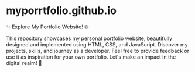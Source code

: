 # myporrtfolio.github.io
✨ Explore My Portfolio Website! 🌐

This repository showcases my personal portfolio website, beautifully designed and implemented using HTML, CSS, and JavaScript. Discover my projects, skills, and journey as a developer. Feel free to provide feedback or use it as inspiration for your own portfolio. Let's make an impact in the digital realm! 🌟
